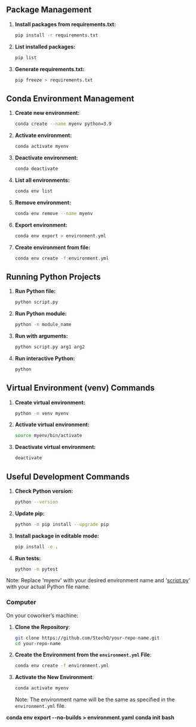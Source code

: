 ## Package Management

1. **Install packages from requirements.txt:**
    
    ```bash
    pip install -r requirements.txt
    ```
    
2. **List installed packages:**
    
    ```bash
    pip list
    ```
    
3. **Generate requirements.txt:**
    
    ```bash
    pip freeze > requirements.txt
    ```
    

## Conda Environment Management

1. **Create new environment:**
    
    ```bash
    conda create --name myenv python=3.9
    ```
    
2. **Activate environment:**
    
    ```bash
    conda activate myenv
    ```
    
3. **Deactivate environment:**
    
    ```bash
    conda deactivate
    ```
    
4. **List all environments:**
    
    ```bash
    conda env list
    ```
    
5. **Remove environment:**
    
    ```bash
    conda env remove --name myenv
    ```
    
6. **Export environment:**
    
    ```bash
    conda env export > environment.yml
    ```
    
7. **Create environment from file:**
    
    ```bash
    conda env create -f environment.yml
    ```
    

## Running Python Projects

1. **Run Python file:**
    
    ```bash
    python script.py
    ```
    
2. **Run Python module:**
    
    ```bash
    python -m module_name
    ```
    
3. **Run with arguments:**
    
    ```bash
    python script.py arg1 arg2
    ```
    
4. **Run interactive Python:**
    
    ```bash
    python
    ```
    

## Virtual Environment (venv) Commands

1. **Create virtual environment:**
    
    ```bash
    python -m venv myenv
    ```
    
2. **Activate virtual environment:**
    
    ```bash
    source myenv/bin/activate
    ```
    
3. **Deactivate virtual environment:**
    
    ```bash
    deactivate
    ```
    

## Useful Development Commands

1. **Check Python version:**
    
    ```bash
    python --version
    ```
    
2. **Update pip:**
    
    ```bash
    python -m pip install --upgrade pip
    ```
    
3. **Install package in editable mode:**
    
    ```bash
    pip install -e .
    ```
    
4. **Run tests:**
    
    ```bash
    python -m pytest
    ```
    

Note: Replace 'myenv' with your desired environment name and '[script.py](http://script.py)' with your actual Python file name.

### **Computer**

On your coworker’s machine:

1. **Clone the Repository**:
    
    ```bash
    git clone https://github.com/StechQ/your-repo-name.git
    cd your-repo-name
    ```
    
2. **Create the Environment from the `environment.yml` File**:
    
    ```bash
    conda env create -f environment.yml
    
    ```
    
3. **Activate the New Environment**:
    
    ```bash
    conda activate myenv
    ```
    
    Note: The environment name will be the same as specified in the `environment.yml` file.


**conda env export --no-builds > environment.yaml**
**conda init bash**
